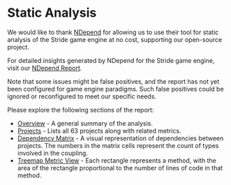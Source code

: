 # Static Analysis

We would like to thank [NDepend](https://www.ndepend.com/) for allowing us to use their tool for static analysis of the Stride game engine at no cost, supporting our open-source project.

For detailed insights generated by NDepend for the Stride game engine, visit our [NDepend Report](ndepend/NDependReport.html).

Note that some issues might be false positives, and the report has not yet been configured for game engine paradigms. Such false positives could be ignored or reconfigured to meet our specific needs.

Please explore the following sections of the report:

- [Overview](ndepend/NDependReport.html#Main) - A general summary of the analysis.
- [Projects](ndepend/NDependReport.html#projects-summary) - Lists all 63 projects along with related metrics.
- [Dependency Matrix](ndepend/NDependReportFiles/ComponentDependenciesMatrix.png) - A visual representation of dependencies between projects. The numbers in the matrix cells represent the count of types involved in the coupling.
- [Treemap Metric View](ndepend/NDependReportFiles/VisualNDependView.png) - Each rectangle represents a method, with the area of the rectangle proportional to the number of lines of code in that method.